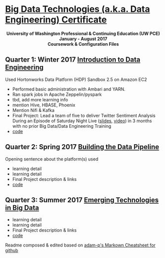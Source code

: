 # [Big Data Technologies (a.k.a. Data Engineering) Certificate](https://www.pce.uw.edu/certificates/big-data-technologies)

<p align="center">
  <b>University of Washington Professional & Continuing Education (UW PCE)</b><br>
  <b>January - August 2017</b><br>
  <b>Coursework & Configuration Files</b><br>
</p>

 

## Quarter 1: Winter 2017 [Introduction to Data Engineering](https://www.pce.uw.edu/courses/introduction-to-data-engineering)
Used Hortonworks Data Platform (HDP) Sandbox 2.5 on Amazon EC2
- Performed basic administration with Ambari and YARN.
- Ran spark jobs in Apache Zeppelin/pyspark
- tbd, add more learning info
- mention Hive, HBASE, Phoenix
- Mention Nifi & Kafka
- Final Project: Lead a team of five to deliver Twitter Sentiment Analysis During an Episode of Saturday Night Live ([slides](https://www.slideshare.net/LeoSalemann/twitter-sentiment-analysis-during-an-episode-of-snl), [video](https://youtu.be/qirq-1KORwA)) in 3 months with no prior Big Data/Data Engineering Training
- [code](https://github.com/LeoSalemann/UW_BigData/tree/master/Q1_W17)

## Quarter 2: Spring 2017 [Building the Data Pipeline](https://www.pce.uw.edu/courses/building-the-data-pipeline)
Opening sentence about the platform(s) used
- learning detail
- learning detail
- Final Project description & links
- [code](https://github.com/LeoSalemann/UW_BigData/tree/master/Q2_Sp17)

## Quarter 3: Summer 2017 [Emerging Technologies in Big Data](https://www.pce.uw.edu/courses/emerging-technologies-in-big-data)
- learning detail
- learning detail
- Final Project description & links
- [code](https://github.com/LeoSalemann/UW_BigData/tree/master/Q3_Su17)

Readme composed & edited based on [adam-p's Markown Cheatsheet for github](https://github.com/adam-p/markdown-here/wiki/Markdown-Cheatsheet)
